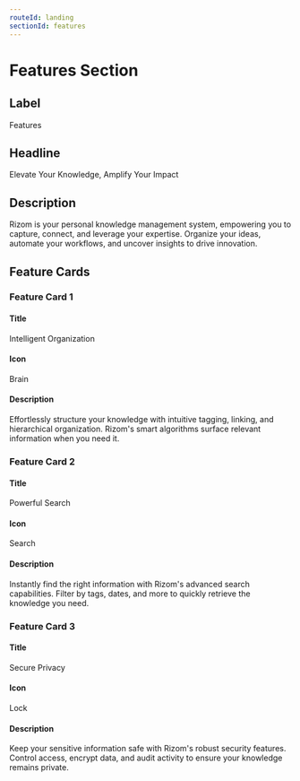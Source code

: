 ```yaml
---
routeId: landing
sectionId: features
---
```


# Features Section

## Label

Features

## Headline

Elevate Your Knowledge, Amplify Your Impact

## Description

Rizom is your personal knowledge management system, empowering you to capture, connect, and leverage your expertise. Organize your ideas, automate your workflows, and uncover insights to drive innovation.

## Feature Cards

### Feature Card 1

#### Title

Intelligent Organization

#### Icon

Brain

#### Description

Effortlessly structure your knowledge with intuitive tagging, linking, and hierarchical organization. Rizom's smart algorithms surface relevant information when you need it.

### Feature Card 2

#### Title

Powerful Search

#### Icon

Search

#### Description

Instantly find the right information with Rizom's advanced search capabilities. Filter by tags, dates, and more to quickly retrieve the knowledge you need.

### Feature Card 3

#### Title

Secure Privacy

#### Icon

Lock

#### Description

Keep your sensitive information safe with Rizom's robust security features. Control access, encrypt data, and audit activity to ensure your knowledge remains private.
